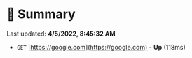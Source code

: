 # 📖 Summary
Last updated: **4/5/2022, 8:45:32 AM**

- `GET` [https://google.com](https://google.com) - **Up** (118ms)
